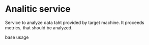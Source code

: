 # Analitic service

Service to analyze data taht provided by target machine. It proceeds metrics, that should be analyzed.

base usage 
